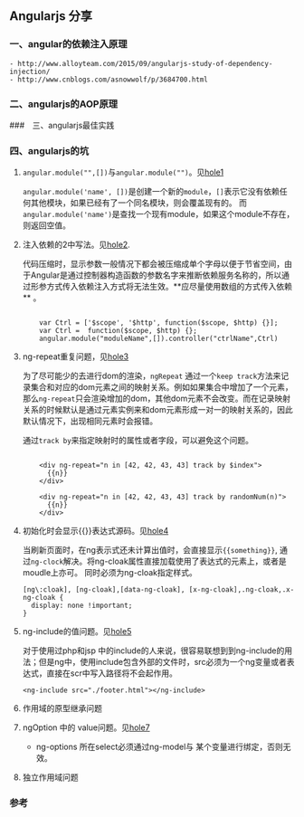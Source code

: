 ## Angularjs 分享

### 一、angular的依赖注入原理
	- http://www.alloyteam.com/2015/09/angularjs-study-of-dependency-injection/
	- http://www.cnblogs.com/asnowwolf/p/3684700.html


###  二、angularjs的AOP原理

###　三、angularjs最佳实践

###  四、angularjs的坑
    
1. `angular.module("",[])`与`angular.module("")`。见[hole1](angular-share/hole01/index.html)

    `angular.module('name', [])`是创建一个新的`module`，`[]`表示它没有依赖任何其他模块，如果已经有了一个同名模块，则会覆盖现有的。
    而`angular.module('name')`是查找一个现有module，如果这个module不存在，则返回空值。

2. 注入依赖的2中写法。见[hole2](angular-share/hole02/index.html).

    代码压缩时，显示参数一般情况下都会被压缩成单个字母以便于节省空间，由于Angular是通过控制器构造函数的参数名字来推断依赖服务名称的，所以通过形参方式传入依赖注入方式将无法生效。**应尽量使用数组的方式传入依赖 ** 。

    ```

        var Ctrl = ['$scope', '$http', function($scope, $http) {}];
        var Ctrl =  function($scope, $http) {};
        angular.module("moduleName",[]).controller("ctrlName",Ctrl)

    ```

3. ng-repeat重复问题，见[hole3](angular-share/hole03/index.html)

    为了尽可能少的去进行dom的渲染，`ngRepeat` 通过一个`keep track`方法来记录集合和对应的dom元素之间的映射关系。例如如果集合中增加了一个元素，那么`ng-repeat`只会渲染增加的dom，其他dom元素不会改变。而在记录映射关系的时候默认是通过元素实例来和dom元素形成一对一的映射关系的，因此默认情况下，出现相同元素时会报错。

    通过`track by`来指定映射时的属性或者字段，可以避免这个问题。

    ```

        <div ng-repeat="n in [42, 42, 43, 43] track by $index">
          {{n}}
        </div>

        <div ng-repeat="n in [42, 42, 43, 43] track by randomNum(n)">
          {{n}}
        </div>

    ```

4. 初始化时会显示{{}}表达式源码。见[hole4](angular-share/hole04/index.html)

    当刷新页面时，在ng表示式还未计算出值时，会直接显示`{{something}}`, 通过`ng-clock`解决。将ng-cloak属性直接加载使用了表达式的元素上，或者是moudle上亦可。
    同时必须为ng-cloak指定样式。

    ```
    [ng\:cloak], [ng-cloak],[data-ng-cloak], [x-ng-cloak],.ng-cloak,.x-ng-cloak {
      display: none !important;
    }
    ```

5. ng-include的值问题。见[hole5](angular-share/hole05/index.html)

    对于使用过php和jsp 中的include的人来说，很容易联想到到ng-include的用法；但是ng中，使用include包含外部的文件时，src必须为一个ng变量或者表达式，直接在scr中写入路径将不会起作用。

    ```
    <ng-include src="./footer.html"></ng-include>
    ```


6. 作用域的原型继承问题

7. ngOption 中的 value问题。见[hole7](angular-share/hole07/index.html)
    - ng-options 所在select必须通过ng-model与 某个变量进行绑定，否则无效。

8. 独立作用域问题

### 参考
